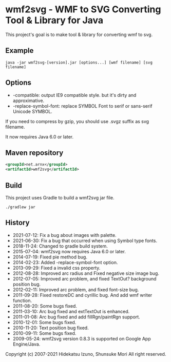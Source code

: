 # wmf2svg - WMF to SVG Converting Tool & Library for Java

This project's goal is to make tool & library for converting wmf to svg.

## Example

```
java -jar wmf2svg-[version].jar [options...] [wmf filename] [svg filename]
```

## Options

- -compatible: output IE9 compatible style. but it's dirty and approximative.
- -replace-symbol-font: replace SYMBOL Font to serif or sans-serif Unicode SYMBOL.

If you need to compress by gzip, you should use .svgz suffix as svg filename.

It now requires Java 6.0 or later.

## Maven repository

```xml
<groupId>net.arnx</groupId>
<artifactId>wmf2svg</artifactId>
```

## Build

This project uses Gradle to build a wmf2svg jar file.

```
./gradlew jar
```

## History

- 2021-07-12: Fix a bug about images with palette.
- 2021-06-30: Fix a bug that occurred when using Symbol type fonts.
- 2018-11-24: Changed to gradle build system.
- 2015-07-04: wmf2svg now requires Java 6.0 or later.
- 2014-07-19: Fixed pie method bug.
- 2014-02-23: Added -replace-symbol-font option.
- 2013-09-29: Fixed a invalid css property.
- 2012-08-28: Improved arc radius and Fixed negative size image bug.
- 2012-07-05: Improved arc problem, and fixed TextOut? background position bug.
- 2012-02-11: Improved arc problem, and fixed font-size bug.
- 2011-09-28: Fixed restoreDC and cyrillic bug. And add wmf writer function.
- 2011-08-20: Some bugs fixed.
- 2011-03-10: Arc bug fixed and extTextOut is enhanced.
- 2011-01-08: Arc bug fixed and add fillRgn/paintRgn support.
- 2010-12-01: Some bugs fixed.
- 2010-11-20: Text position bug fixed.
- 2010-09-11: Some bugs fixed.
- 2009-05-24: wmf2svg version 0.8.3 is supported on Google App Engine/Java.

Copyright (c) 2007-2021 Hidekatsu Izuno, Shunsuke Mori All right reserved.

